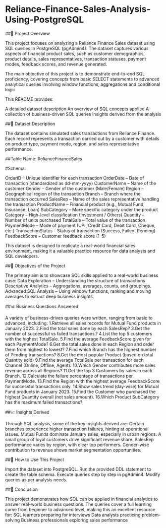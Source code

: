 # Reliance-Finance-Sales-Analysis-Using-PostgreSQL
##📌 Project Overview

This project focuses on analyzing a Reliance Finance Sales dataset using SQL queries in PostgreSQL (pgAdmin4). The dataset captures various aspects of financial product sales, such as customer demographics, product details, sales representatives, transaction statuses, payment modes, feedback scores, and revenue generated.

The main objective of this project is to demonstrate end-to-end SQL proficiency, covering concepts from basic SELECT statements to advanced analytical queries involving window functions, aggregations and  conditional logic

This README provides:

A detailed dataset description
An overview of SQL concepts applied
A collection of business-driven SQL queries
Insights derived from the analysis

##📂 Dataset Description

The dataset contains simulated sales transactions from Reliance Finance. Each record represents a transaction carried out by a customer with details on product type, payment mode, region, and sales representative performance.

##Table Name: RelianceFinanceSales

#Schema:

OrderID – Unique identifier for each transaction
OrderDate – Date of transaction (standardized as dd-mm-yyyy)
CustomerName – Name of the customer
Gender – Gender of the customer (Male/Female)
Region – Geographical region of the transaction
Branch – Branch where the transaction occurred
SalesRep – Name of the sales representative handling the transaction
ProductName – Financial product (e.g., Mutual Fund, Insurance, Loan)
SubCategory – More specific category under the product
Category – High-level classification (Investment / Others)
Quantity – Number of units purchased
TotalSale – Total value of the transaction
PaymentMode – Mode of payment (UPI, Credit Card, Debit Card, Cheque, etc.)
TransactionStatus – Status of transaction (Success, Failed, Pending)
FeedbackScore – Customer feedback score (1–5)

This dataset is designed to replicate a real-world financial sales environment, making it a valuable practice resource for data analysts and SQL developers.

##🎯 Objectives of the Project

The primary aim is to showcase SQL skills applied to a real-world business case:
Data Exploration – Understanding the structure of transactions
Descriptive Analytics – Aggregations, averages, counts, and groupings.
Advanced SQL Analysis – Using window functions, ranking and  moving averages to extract deep business insights.

##📊 Business Questions Answered

A variety of business-driven queries were written, ranging from basic to advanced, including:
1.Retrieve all sales records for Mutual Fund products in January 2023.
2.Find the total sales  done by each SalesRep?
3.Get the number of successful vs failed transactions.?
4.List the top 5 customers with the highest TotalSale.
5.Find the average FeedbackScore given for each PaymentMode?
6.Get the total sales done in each Region and order them from highest to lowest?
7.Find which Branch has the highest number of Pending transactions?
8.Get the most popular Product (based on total Quantity sold)
9.Find the average TotalSale per transaction for each Channel (Online, Offline, Agent).
10.Which Gender contributes more sales revenue across all Regions?
 11.Get the top 3 Customers by sales in each Branch.
12.Calculate the failure percentage of transactions per PaymentMode.
13.Find the Region with the highest average FeedbackScore for successful transactions only.
14.Show sales trend (day-wise) for Mutual Fund products in January 2023.
15.Find the Customer who purchased the highest Quantity overall (not sales amount).
16.Which Product SubCategory has the maximum failed transactions?

##📈 Insights Derived

Through SQL analysis, some of the key insights derived are:
Certain branches experience higher transaction failures, hinting at operational issues.
Mutual Funds dominate January sales, especially in urban regions.
A small group of loyal customers drive significant revenue share.
SalesRep performance varies by region, with clear top performers.
Gender-wise contribution to revenue shows market segmentation opportunities.

##🚀 How to Use This Project

Import the dataset into PostgreSQL.
Run the provided DDL statement to create the table schema.
Execute queries step by step in pgAdmin4.
Modify queries as per analysis needs.

##📌 Conclusion

This project demonstrates how SQL can be applied in financial analytics to answer real-world business questions. The queries cover a full learning curve from beginner to advanced level, making this an excellent resource for:
SQL learners preparing for interviews
Data analysts practicing problem-solving
Business professionals exploring sales performance

